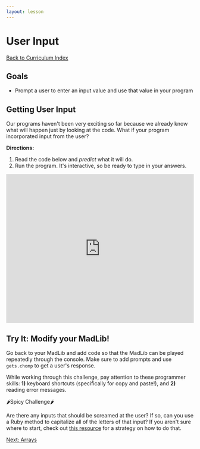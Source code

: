 ```yaml
---
layout: lesson
---
```


# User Input

<a href="../">Back to Curriculum Index</a>

## Goals

- Prompt a user to enter an input value and use that value in your program

## Getting User Input

Our programs haven't been very exciting so far because we already know what will happen just by looking at the code. What if your program incorporated input from the user?

**Directions:**

1. Read the code below and *predict* what it will do.
2. Run the program. It's interactive, so be ready to type in your answers.

<iframe height="400px" width="100%" src="https://repl.it/@turingschool/ColdPowderblueMeasurements?lite=true" scrolling="no" frameborder="no" allowtransparency="true" allowfullscreen="true" sandbox="allow-forms allow-pointer-lock allow-popups allow-same-origin allow-scripts allow-modals"></iframe>

<div class="try-it-new">
  <h2>Try It: Modify your MadLib!</h2>
  <p>Go back to your MadLib and add code so that the MadLib can be played repeatedly through the console. Make sure to add prompts and use <code>gets.chomp</code> to get a user's response.</p>
  <p>While working through this challenge, pay attention to these programmer skills: <b>1)</b> keyboard shortcuts (specifically for copy and paste!), and <b>2)</b> reading error messages.</p>

  <div class="spicy-container">
    <p class="spicy-click">🌶Spicy Challenge🌶</p>
    <div class="spicy-toggle">
    <p>Are there any inputs that should be screamed at the user? If so, can you use a Ruby method to capitalize all of the letters of that input? If you aren't sure where to start, check out <a href="https://code-maven.com/how-to-convert-a-string-to-uppercase-or-lowercase-in-ruby">this resource</a> for a strategy on how to do that.</p>
    </div>
  </div>
</div>

<a href="../arrays">Next: Arrays</a>
